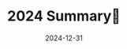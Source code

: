 ---
title: 2024 Summary🎉
summary: This is a summary of my wonderful 2024
date: 2024-12-31
authors:
  - admin
tags:
  - Graduation
  - Travelling
  - Family
image:
  caption: 'Photo in Hong Kong'
features:
  map:
    provider: 'mapnik'
    api_key: ''
    zoom: 15
content:
  coordinates:
    latitude: '37.4275'
    longitude: '-122.1697'
---